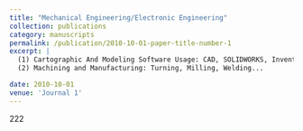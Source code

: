 ```yaml
---
title: "Mechanical Engineering/Electronic Engineering"
collection: publications
category: manuscripts
permalink: /publication/2010-10-01-paper-title-number-1
excerpt: |
  (1) Cartographic And Modeling Software Usage: CAD, SOLIDWORKS, Inventor, 3ds Max...
  (2) Machining and Manufacturing: Turning, Milling, Welding...

date: 2010-10-01
venue: 'Journal 1'
---
```


222


